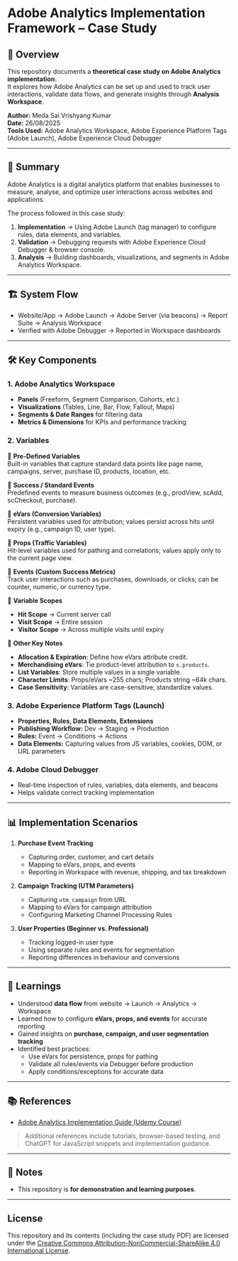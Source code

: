 # Adobe Analytics Implementation Framework – Case Study

## 📌 Overview
This repository documents a **theoretical case study on Adobe Analytics implementation**.  
It explores how Adobe Analytics can be set up and used to track user interactions, validate data flows, and generate insights through **Analysis Workspace**.

**Author:** Meda Sai Vrishyang Kumar  
**Date:** 26/08/2025  
**Tools Used:** Adobe Analytics Workspace, Adobe Experience Platform Tags (Adobe Launch), Adobe Experience Cloud Debugger  

---

## 📖 Summary
Adobe Analytics is a digital analytics platform that enables businesses to measure, analyse, and optimize user interactions across websites and applications.  

The process followed in this case study:
1. **Implementation** → Using Adobe Launch (tag manager) to configure rules, data elements, and variables.  
2. **Validation** → Debugging requests with Adobe Experience Cloud Debugger & browser console.  
3. **Analysis** → Building dashboards, visualizations, and segments in Adobe Analytics Workspace.

---

## 🏗️ System Flow
- Website/App → Adobe Launch → Adobe Server (via beacons) → Report Suite → Analysis Workspace  
- Verified with Adobe Debugger → Reported in Workspace dashboards

---

## 🛠️ Key Components

### 1. Adobe Analytics Workspace
- **Panels** (Freeform, Segment Comparison, Cohorts, etc.)  
- **Visualizations** (Tables, Line, Bar, Flow, Fallout, Maps)  
- **Segments & Date Ranges** for filtering data  
- **Metrics & Dimensions** for KPIs and performance tracking  

### 2. Variables
🔹 **Pre-Defined Variables**  
Built-in variables that capture standard data points like page name, campaigns, server, purchase ID, products, location, etc.  

🔹 **Success / Standard Events**  
Predefined events to measure business outcomes (e.g., prodView, scAdd, scCheckout, purchase).  

🔹 **eVars (Conversion Variables)**  
Persistent variables used for attribution; values persist across hits until expiry (e.g., campaign ID, user type).  

🔹 **Props (Traffic Variables)**  
Hit-level variables used for pathing and correlations; values apply only to the current page view.  

🔹 **Events (Custom Success Metrics)**  
Track user interactions such as purchases, downloads, or clicks; can be counter, numeric, or currency type.  

🔹 **Variable Scopes**  
- **Hit Scope** → Current server call  
- **Visit Scope** → Entire session  
- **Visitor Scope** → Across multiple visits until expiry  

🔹 **Other Key Notes**  
- **Allocation & Expiration**: Define how eVars attribute credit.  
- **Merchandising eVars**: Tie product-level attribution to `s.products`.  
- **List Variables**: Store multiple values in a single variable.  
- **Character Limits**: Props/eVars ~255 chars; Products string ~64k chars.  
- **Case Sensitivity**: Variables are case-sensitive; standardize values.

### 3. Adobe Experience Platform Tags (Launch)
- **Properties, Rules, Data Elements, Extensions**  
- **Publishing Workflow:** Dev → Staging → Production  
- **Rules:** Event → Conditions → Actions  
- **Data Elements:** Capturing values from JS variables, cookies, DOM, or URL parameters  

### 4. Adobe Cloud Debugger
- Real-time inspection of rules, variables, data elements, and beacons  
- Helps validate correct tracking implementation  

---

## 📊 Implementation Scenarios

1. **Purchase Event Tracking**  
   - Capturing order, customer, and cart details  
   - Mapping to eVars, props, and events  
   - Reporting in Workspace with revenue, shipping, and tax breakdown  

2. **Campaign Tracking (UTM Parameters)**  
   - Capturing `utm_campaign` from URL  
   - Mapping to eVars for campaign attribution  
   - Configuring Marketing Channel Processing Rules  

3. **User Properties (Beginner vs. Professional)**  
   - Tracking logged-in user type  
   - Using separate rules and events for segmentation  
   - Reporting differences in behaviour and conversions  

---

## 🎯 Learnings
- Understood **data flow** from website → Launch → Analytics → Workspace  
- Learned how to configure **eVars, props, and events** for accurate reporting  
- Gained insights on **purchase, campaign, and user segmentation tracking**  
- Identified best practices:  
  - Use eVars for persistence, props for pathing  
  - Validate all rules/events via Debugger before production  
  - Apply conditions/exceptions for accurate data  

---

## 📚 References
- [Adobe Analytics Implementation Guide (Udemy Course)](https://www.udemy.com/course/adobe-analytics-implementation-guide/)
> Additional references include tutorials, browser-based testing, and ChatGPT for JavaScript snippets and implementation guidance.

---

## 📌 Notes

- This repository is **for demonstration and learning purposes**.

---

## License

This repository and its contents (including the case study PDF) are licensed under the [Creative Commons Attribution-NonCommercial-ShareAlike 4.0 International License](https://creativecommons.org/licenses/by-nc-sa/4.0/).
